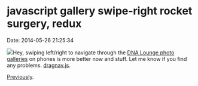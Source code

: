 javascript gallery swipe-right rocket surgery, redux
====================================================

Date: 2014-05-26 21:25:34

[![](http://www.jwz.org/images/car-phone-5.jpg)](http://www.dnalounge.com/gallery/dragnav.js)Hey,
swiping left/right to navigate through the [DNA Lounge photo
galleries](http://www.dnalounge.com/gallery/) on phones is more better
now and stuff. Let me know if you find any problems.
[dragnav.js](http://www.dnalounge.com/gallery/dragnav.js).

[Previously](http://www.jwz.org/blog/2014/05/javascript-gallery-swipe-right-rocket-surgery/).
